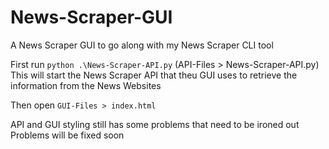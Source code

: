# News-Scraper-GUI
A News Scraper GUI to go along with my News Scraper CLI tool

First run `python .\News-Scraper-API.py` (API-Files > News-Scraper-API.py)
This will start the News Scraper API that theu GUI uses to retrieve the information from the News Websites

Then open `GUI-Files > index.html`

API and GUI styling still has some problems that need to be ironed out
Problems will be fixed soon
